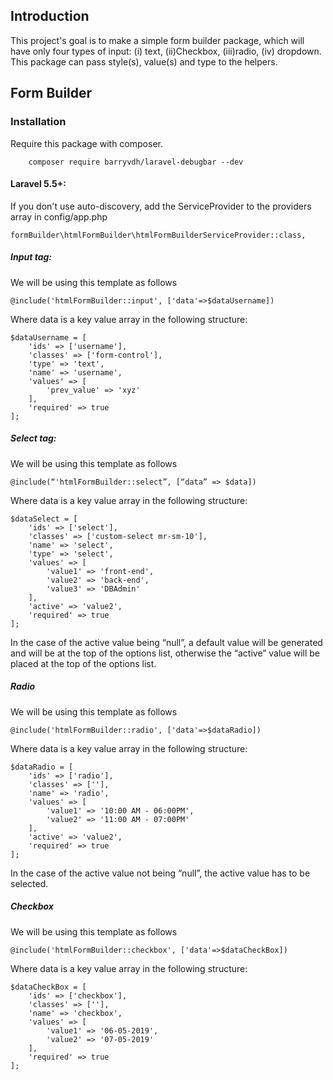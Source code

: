 ## Introduction
This project's  goal is to make a simple form builder package, which will have only four types of input: (i) text, (ii)Checkbox, (iii)radio, (iv) dropdown. This package can pass style(s), value(s) and type to the helpers.




## Form Builder
### Installation
Require this package with composer.

```
    composer require barryvdh/laravel-debugbar --dev

```
#### Laravel 5.5+:
If you don't use auto-discovery, add the ServiceProvider to the providers array in config/app.php

```
formBuilder\htmlFormBuilder\htmlFormBuilderServiceProvider::class,

```

##### Input tag:
We will be using this template as follows
```
@include('htmlFormBuilder::input', ['data'=>$dataUsername])
```
Where data is a key value array in the following structure:
```
$dataUsername = [
    'ids' => ['username'],
    'classes' => ['form-control'],
    'type' => 'text',
    'name' => 'username',
    'values' => [
        'prev_value' => 'xyz'
    ],
    'required' => true
];
```

##### Select tag:
We will be using this template as follows
```
@include(“'htmlFormBuilder::select”, [“data” => $data])
```
Where data is a key value array in the following structure:
```
$dataSelect = [
    'ids' => ['select'],
    'classes' => ['custom-select mr-sm-10'],
    'name' => 'select',
    'type' => 'select',
    'values' => [
        'value1' => 'front-end',
        'value2' => 'back-end',
        'value3' => 'DBAdmin'
    ],
    'active' => 'value2',
    'required' => true
];
```
In the case of the active value being “null”, a default value will be generated and will be at the top of the options list, otherwise the “active” value will be placed at the top of the options list.

##### Radio
We will be using this template as follows
```
@include('htmlFormBuilder::radio', ['data'=>$dataRadio])
```
Where data is a key value array in the following structure:
```
$dataRadio = [
    'ids' => ['radio'],
    'classes' => [''],
    'name' => 'radio',
    'values' => [
        'value1' => '10:00 AM - 06:00PM',
        'value2' => '11:00 AM - 07:00PM'
    ],
    'active' => 'value2',
    'required' => true
];
```
In the case of the active value not being “null”, the active value has to be selected.

##### Checkbox
We will be using this template as follows
```
@include('htmlFormBuilder::checkbox', ['data'=>$dataCheckBox])
```
Where data is a key value array in the following structure:
```
$dataCheckBox = [
    'ids' => ['checkbox'],
    'classes' => [''],
    'name' => 'checkbox',
    'values' => [
        'value1' => '06-05-2019',
        'value2' => '07-05-2019'
    ],
    'required' => true
];
```
